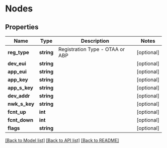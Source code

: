 # Nodes

## Properties
Name | Type | Description | Notes
------------ | ------------- | ------------- | -------------
**reg_type** | **string** | Registration Type - OTAA or ABP | [optional] 
**dev_eui** | **string** |  | [optional] 
**app_eui** | **string** |  | [optional] 
**app_key** | **string** |  | [optional] 
**app_s_key** | **string** |  | [optional] 
**dev_addr** | **string** |  | [optional] 
**nwk_s_key** | **string** |  | [optional] 
**fcnt_up** | **int** |  | [optional] 
**fcnt_down** | **int** |  | [optional] 
**flags** | **string** |  | [optional] 

[[Back to Model list]](../README.md#documentation-for-models) [[Back to API list]](../README.md#documentation-for-api-endpoints) [[Back to README]](../README.md)


